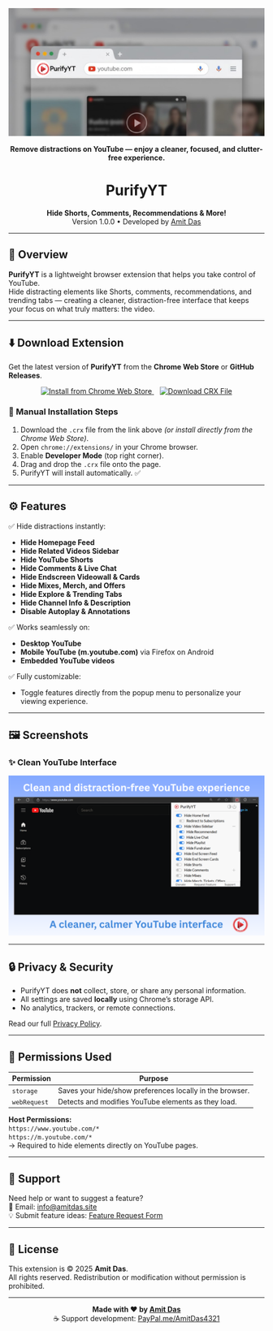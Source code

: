 <p align="center">
  <img src="screenshots/PurifyYT Banner.png" alt="PurifyYT Banner" width="800">
</p>

<p align="center">
  <b>Remove distractions on YouTube — enjoy a cleaner, focused, and clutter-free experience.</b>
</p>

<h1 align="center">PurifyYT</h1>

<p align="center">
  <b>Hide Shorts, Comments, Recommendations & More!</b><br>
  Version 1.0.0 • Developed by <a href="https://amitdas.site">Amit Das</a>
</p>

---

## 🧩 Overview

**PurifyYT** is a lightweight browser extension that helps you take control of YouTube.  
Hide distracting elements like Shorts, comments, recommendations, and trending tabs — creating a cleaner, distraction-free interface that keeps your focus on what truly matters: the video.

---

## ⬇️ Download Extension

Get the latest version of **PurifyYT** from the **Chrome Web Store** or **GitHub Releases**.

<p align="center">
  <!-- Chrome Web Store Button -->
  <a href="https://chromewebstore.google.com/detail/begknmegcjjffapoeggcgckfnkeemkjc" target="_blank">
    <img src="https://img.shields.io/badge/Install%20from%20Chrome%20Web%20Store-4285F4?style=for-the-badge&logo=google-chrome&logoColor=white" alt="Install from Chrome Web Store">
  </a>
  &nbsp;&nbsp;
  <!-- GitHub Download Button -->
  <a href="https://github.com/AmitDas4321/PurifyYT/releases/download/v1.0.1/PurifyYT.crx">
    <img src="https://img.shields.io/badge/⬇️_Download_CRX_File-006C9C?style=for-the-badge&logo=github&logoColor=white" alt="Download CRX File">
  </a>
</p>

### 🧭 Manual Installation Steps
1. Download the `.crx` file from the link above *(or install directly from the Chrome Web Store)*.  
2. Open `chrome://extensions/` in your Chrome browser.  
3. Enable **Developer Mode** (top right corner).  
4. Drag and drop the `.crx` file onto the page.  
5. PurifyYT will install automatically. ✅

---

## ⚙️ Features

✅ Hide distractions instantly:
- **Hide Homepage Feed**
- **Hide Related Videos Sidebar**
- **Hide YouTube Shorts**
- **Hide Comments & Live Chat**
- **Hide Endscreen Videowall & Cards**
- **Hide Mixes, Merch, and Offers**
- **Hide Explore & Trending Tabs**
- **Hide Channel Info & Description**
- **Disable Autoplay & Annotations**

✅ Works seamlessly on:
- **Desktop YouTube**
- **Mobile YouTube (m.youtube.com)** via Firefox on Android
- **Embedded YouTube videos**

✅ Fully customizable:
- Toggle features directly from the popup menu to personalize your viewing experience.

---

## 🖼️ Screenshots

### ✨ Clean YouTube Interface
<p align="center"><img src="screenshots/Clean.png" alt="Clean YouTube Interface" width="800"/></p>

---

## 🔒 Privacy & Security

- PurifyYT does **not** collect, store, or share any personal information.  
- All settings are saved **locally** using Chrome’s storage API.  
- No analytics, trackers, or remote connections.  

Read our full [Privacy Policy](https://github.com/AmitDas4321/PurifyYT/blob/main/PRIVACY.md).

---

## 🧰 Permissions Used

| Permission | Purpose |
|-------------|----------|
| `storage` | Saves your hide/show preferences locally in the browser. |
| `webRequest` | Detects and modifies YouTube elements as they load. |

**Host Permissions:**  
`https://www.youtube.com/*`  
`https://m.youtube.com/*`  
→ Required to hide elements directly on YouTube pages.

---

## 💬 Support

Need help or want to suggest a feature?  
📧 Email: [info@amitdas.site](mailto:info@amitdas.site)  
💡 Submit feature ideas: [Feature Request Form](https://forms.gle/y644mkWyZjyzTex69)

---

## 📜 License

This extension is © 2025 **Amit Das**.  
All rights reserved. Redistribution or modification without permission is prohibited.

---

<p align="center">
  <b>Made with ❤️ by <a href="https://amitdas.site">Amit Das</a></b><br>
  ☕ Support development: <a href="https://paypal.me/AmitDas4321">PayPal.me/AmitDas4321</a>
</p>
